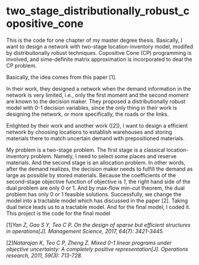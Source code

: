 # two_stage_distributionally_robust_copositive_cone
This is the code for one chapter of my master degree thesis. Basically, I want to design a network with two-stage location-inventory model, modifed by distribuitonally robust techniques. Copositive Cone (CP) programming is involved, and sime-definite matrix approximation is incorporated to deal the CP problem.

Basically, the idea comes from this paper [1].

In their work, they designed a network when the demand information in the network is very limited, i.e., only the first moment and the second moment are known to the decision maker. They proposed a distributionally robust model with 0-1 decision variables, since the only thing in their work is designing the network, or more specifically, the roads or the links. 

Enlighted by their work and another work ([2]), I want to design a efficient network by choosing locations to establish warehouses and storing materials there to match uncertain demand with prepositioned materials.

My problem is a two-stage problem. The first stage is a classical location-inventory problem. Namely, I need to select some places and reserve materials. And the second stage is an allocation problem. In other words, after the demand realizes, the decision maker needs to fulfill the demand as large as possible by stored materials. Because the coefficients of the second-stage objective function of objective is *1*, the right hand side of the dual problem are only 0 or 1. And by max-flow min-cut theorem, the dual problem has only 0 or 1 feasible solutions. Successfully, we change the model into a tractable model which has discussed in the paper [2]. Taking dual twice leads us to a tractable model. And for the final model, I coded it. This project is the code for the final model


[1]*Yan Z, Gao S Y, Teo C P. On the design of sparse but efficient structures in operations[J]. Management Science, 2017, 64(7): 3421-3445.*

[2]*Natarajan K, Teo C P, Zheng Z. Mixed 0-1 linear programs under objective uncertainty: A completely positive representation[J]. Operations research, 2011, 59(3): 713-728.*
